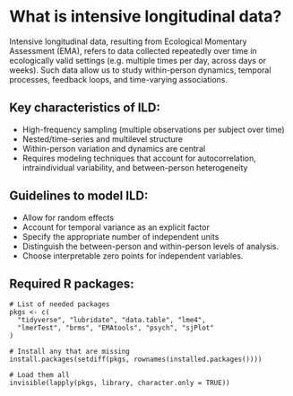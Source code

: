 # What is intensive longitudinal data?  
Intensive longitudinal data, resulting from Ecological Momentary Assessment (EMA), refers to data collected repeatedly over time in ecologically valid settings (e.g. multiple times per day, across days or weeks). Such data allow us to study within-person dynamics, temporal processes, feedback loops, and time-varying associations.
  
## Key characteristics of ILD:
- High-frequency sampling (multiple observations per subject over time)
- Nested/time-series and multilevel structure
- Within-person variation and dynamics are central
- Requires modeling techniques that account for autocorrelation, intraindividual variability, and between-person heterogeneity
  
## Guidelines to model ILD:
- Allow for random effects
- Account for temporal variance as an explicit factor 
- Specify the appropriate number of independent units
- Distinguish the between-person and within-person levels of analysis.
- Choose interpretable zero points for independent variables.


## Required R packages:
```
# List of needed packages
pkgs <- c(
  "tidyverse", "lubridate", "data.table", "lme4",
  "lmerTest", "brms", "EMAtools", "psych", "sjPlot"
)

# Install any that are missing
install.packages(setdiff(pkgs, rownames(installed.packages())))

# Load them all
invisible(lapply(pkgs, library, character.only = TRUE))

```
